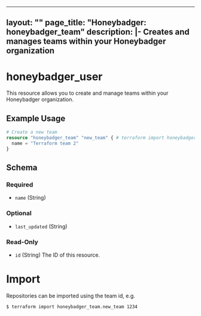 
---
layout: ""
page_title: "Honeybadger: honeybadger_team"
description: |-
  Creates and manages teams within your Honeybadger organization
---

# honeybadger_user

This resource allows you to create and manage teams within your Honeybadger organization.


## Example Usage

```terraform
# Create a new team
resource "honeybadger_team" "new_team" { # terraform import honeybadger_team.new_team 1234
  name = "Terraform team 2"
}
```

<!-- schema generated by tfplugindocs -->
## Schema

### Required

- `name` (String)

### Optional

- `last_updated` (String)

### Read-Only

- `id` (String) The ID of this resource.


# Import

Repositories can be imported using the team id, e.g.

```
$ terraform import honeybadger_team.new_team 1234
```
